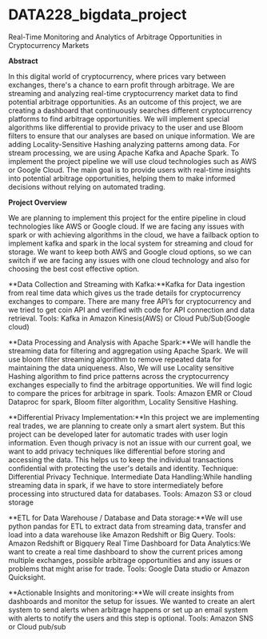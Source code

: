 # DATA228_bigdata_project
Real-Time Monitoring and Analytics of Arbitrage Opportunities in Cryptocurrency Markets

**Abstract**

In this digital world of cryptocurrency, where prices vary between exchanges, there's a chance to earn profit through arbitrage. We are streaming and analyzing real-time cryptocurrency market data to find potential arbitrage opportunities. As an outcome of this project, we are creating a dashboard that continuously searches different cryptocurrency platforms to find arbitrage opportunities. We will implement special algorithms like differential to provide privacy to the user and use Bloom filters to ensure that our analyses are based on unique information. We are adding Locality-Sensitive Hashing analyzing patterns among data. For stream processing, we are using Apache Kafka and Apache Spark. To implement the project pipeline we will use cloud technologies such as AWS or Google Cloud. The main goal is to provide users with real-time insights into potential arbitrage opportunities, helping them to make informed decisions without relying on automated trading.

**Project Overview**

We are planning to implement this project for the entire pipeline in cloud technologies like AWS or Google cloud. If we are facing any issues with spark or with achieving algorithms in the cloud, we have a failback option to implement kafka and spark in the local system for streaming and cloud for storage. We want to keep both AWS and Google cloud options, so we can switch if we are facing any issues with one cloud technology and also for choosing the best cost effective option.

**Data Collection and Streaming with Kafka:**Kafka for Data ingestion from real time data which gives us the trade details for cryptocurrency exchanges to compare. There are many free API’s for cryptocurrency and we tried to get coin API and verified with code for API connection and data retrieval.
Tools: Kafka in Amazon Kinesis(AWS) or Cloud Pub/Sub(Google cloud)

**Data Processing and Analysis with Apache Spark:**We will handle the streaming data for filtering and aggregation using Apache Spark.  We will use bloom filter streaming algorithm to remove repeated data for maintaining the data uniqueness. Also, We will use Locality sensitive Hashing algorithm to find price patterns across the cryptocurrency exchanges especially to find the arbitrage opportunities. We will find logic to compare the prices for arbitrage in spark.
Tools: Amazon EMR or Cloud Dataproc for spark, Bloom filter algorithm, Locality Sensitive Hashing.

**Differential Privacy Implementation:**In this project we are implementing real trades, we are planning to create only a smart alert system. But this project can be developed later for automatic trades with user login information. Even though privacy is not an issue with our current goal, we want to add privacy techniques like differential before storing and accessing the data. This helps us to keep the individual transactions confidential with protecting the user's details and identity.
Technique: Differential Privacy Technique.
Intermediate Data Handling:While handling streaming data in spark, if we have to store intermediately before processing into structured data for databases.
Tools: Amazon S3 or cloud storage

**ETL for Data Warehouse / Database and Data storage:**We will use python pandas for ETL to extract data from streaming data, transfer and load into a data warehouse like Amazon Redshift or Big Query.
Tools: Amazon Redshift or Bigquery
Real Time Dashboard for Data Analytics:We want to create a real time dashboard to show the current prices among multiple exchanges, possible arbitrage opportunities and any issues or problems that might arise for trade.
Tools: Google Data studio or Amazon Quicksight.

**Actionable Insights and monitoring:**We will create insights from dashboards and monitor the setup for issues. We wanted to create an alert system to send alerts when arbitrage happens or set up an email system with alerts to notify the users and this step is optional. 
Tools: Amazon SNS or Cloud pub/sub
